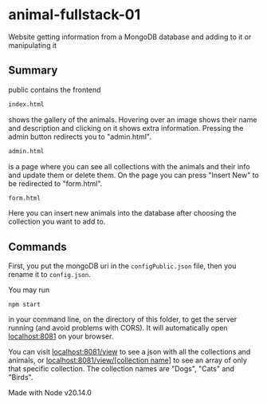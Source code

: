 # animal-fullstack-01
Website getting information from a MongoDB database and adding to it or manipulating it

## Summary

public contains the frontend

```html
index.html
```
shows the gallery of the animals. Hovering over an image shows their name and description and clicking on it shows extra information. Pressing the admin button redirects you to "admin.html".


```html
admin.html
```
 is a page where you can see all collections with the animals and their info and update them or delete them. On the page you can press "Insert New" to be redirected to "form.html".

```html
form.html
```
Here you can insert new animals into the database after choosing the collection you want to add to.


## Commands
First, you put the mongoDB uri in the `configPublic.json` file, then you rename it to `config.json`.

You may run
```commandline
npm start
```
in your command line, on the directory of this folder, to get the server running (and avoid problems with CORS). It will automatically open [localhost:8081](http://localhost:8081/) on your browser.

You can visit [localhost:8081/view](http://localhost:8081/view) to see a json with all the collections and animals, or [localhost:8081/view/[collection name]](http://localhost:8081/view) to see an array of only that specific collection. The collection names are "Dogs", "Cats" and "Birds".


Made with Node v20.14.0